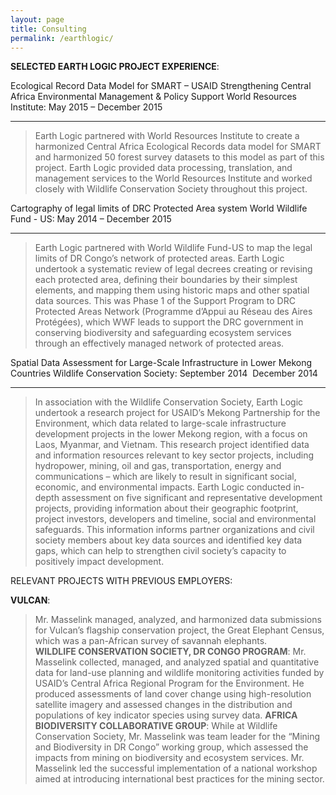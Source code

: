 ```yaml
---
layout: page
title: Consulting
permalink: /earthlogic/
---
```

<!-- >**Joel Masselink**<br>
***Geospatial Specialist and Consultant***<br>
*Seattle, Washington* -->

**SELECTED EARTH LOGIC PROJECT EXPERIENCE**:

Ecological Record Data Model for SMART – USAID Strengthening Central Africa Environmental Management & Policy Support
World Resources Institute: May 2015 – December 2015
________________________________________
>Earth Logic partnered with World Resources Institute to create a harmonized Central Africa Ecological Records data model for SMART and harmonized 50 forest survey datasets to this model as part of this project. Earth Logic provided data processing, translation, and management services to the World Resources Institute and worked closely with Wildlife Conservation Society throughout this project.

Cartography of legal limits of DRC Protected Area system
World Wildlife Fund - US: May 2014 – December 2015
________________________________________
>Earth Logic partnered with World Wildlife Fund-US to map the legal limits of DR Congo’s network of protected areas. Earth Logic undertook a systematic review of legal decrees creating or revising each protected area, defining their boundaries by their simplest elements, and mapping them using historic maps and other spatial data sources. This was Phase 1 of the Support Program to DRC Protected Areas Network (Programme d’Appui au Réseau des Aires Protégées), which WWF leads to support the DRC government in conserving biodiversity and safeguarding ecosystem services through an effectively managed network of protected areas.

Spatial Data Assessment for Large-Scale Infrastructure in Lower Mekong Countries
Wildlife Conservation Society: September 2014 ­ December 2014
________________________________________
>In association with the Wildlife Conservation Society, Earth Logic undertook a research project for USAID’s Mekong Partnership for the Environment, which data related to large-scale infrastructure development projects in the lower Mekong region, with a focus on Laos, Myanmar, and Vietnam. This research project identified data and information resources relevant to key sector projects, including hydropower, mining, oil and gas, transportation, energy and communications – which are likely to result in significant social, economic, and environmental impacts. Earth Logic conducted in-depth assessment on five significant and representative development projects, providing information about their geographic footprint, project investors, developers and timeline, social and environmental safeguards. This information informs partner organizations and civil society members about key data sources and identified key data gaps, which can help to strengthen civil society’s capacity to positively impact development.


RELEVANT PROJECTS WITH PREVIOUS EMPLOYERS:

**VULCAN**:
>Mr. Masselink managed, analyzed, and harmonized data submissions for Vulcan’s flagship conservation project, the Great Elephant Census, which was a pan-African survey of savannah elephants.  
**WILDLIFE CONSERVATION SOCIETY, DR CONGO PROGRAM**:
>Mr. Masselink collected, managed, and analyzed spatial and quantitative data for land-use planning and wildlife monitoring activities funded by USAID’s Central Africa Regional Program for the Environment. He produced assessments of land cover change using high-resolution satellite imagery and assessed changes in the distribution and populations of key indicator species using survey data.
**AFRICA BIODIVERSITY COLLABORATIVE GROUP**:
>While at Wildlife Conservation Society, Mr. Masselink was team leader for the “Mining and Biodiversity in DR Congo” working group, which assessed the impacts from mining on biodiversity and ecosystem services. Mr. Masselink led the successful implementation of a national workshop aimed at introducing international best practices for the mining sector.
